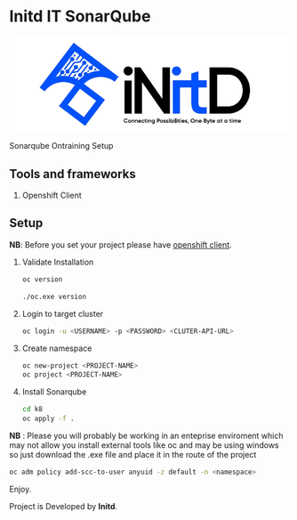 # Initd IT SonarQube

![InitdITOnboardingService](/img/logo.png)

Sonarqube Ontraining Setup

## Tools and frameworks

1. Openshift Client

## Setup

**NB**: Before you set your project please have [openshift client](http://mirror.openshift.com/pub/openshift-v4/clients/ocp/latest/).

1. Validate Installation

    ```bash
    oc version 
    ```

    ```bash
    ./oc.exe version
    ```

2. Login to target cluster

    ```bash
    oc login -u <USERNAME> -p <PASSWORD> <CLUTER-API-URL>
    ```

3. Create namespace

    ```bash
    oc new-project <PROJECT-NAME>
    oc project <PROJECT-NAME>
    ```

4. Install Sonarqube 

    ```bash
    cd k8
    oc apply -f .
    ```

**NB** : Please you will probably be working in an enteprise enviroment which may not allow you install external tools like oc and may be using windows so just download the .exe file and place it in the route of the project


```bash
oc adm policy add-scc-to-user anyuid -z default -n <namespace>
```

Enjoy.

Project is Developed by **Initd**.

